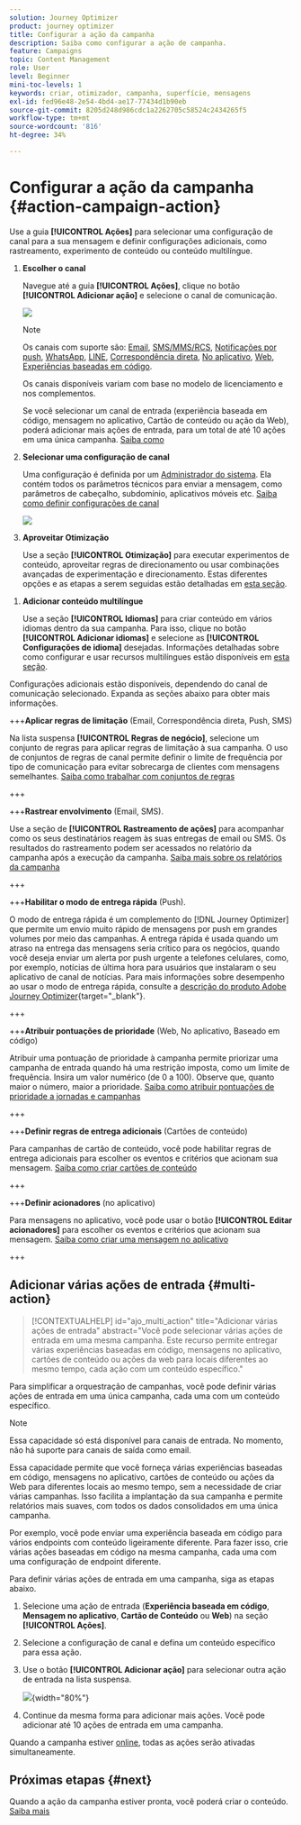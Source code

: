 ```yaml
---
solution: Journey Optimizer
product: journey optimizer
title: Configurar a ação da campanha
description: Saiba como configurar a ação de campanha.
feature: Campaigns
topic: Content Management
role: User
level: Beginner
mini-toc-levels: 1
keywords: criar, otimizador, campanha, superfície, mensagens
exl-id: fed96e48-2e54-4bd4-ae17-77434d1b90eb
source-git-commit: 8205d248d986cdc1a2262705c58524c2434265f5
workflow-type: tm+mt
source-wordcount: '816'
ht-degree: 34%

---
```


# Configurar a ação da campanha {#action-campaign-action}

Use a guia **[!UICONTROL Ações]** para selecionar uma configuração de canal para a sua mensagem e definir configurações adicionais, como rastreamento, experimento de conteúdo ou conteúdo multilíngue.



1. **Escolher o canal**

   Navegue até a guia **[!UICONTROL Ações]**, clique no botão **[!UICONTROL Adicionar ação]** e selecione o canal de comunicação.

   ![](assets/create-campaign-add-action.png)


   >[!NOTE]
   >
   >Os canais com suporte são: [Email](../email/get-started-email.md), [SMS/MMS/RCS](../sms/get-started-sms.md), [Notificações por push](../push/get-started-push.md), [WhatsApp](../whatsapp/get-started-whatsapp.md), [LINE](../line/get-started-line.md), [Correspondência direta](../direct-mail/get-started-direct-mail.md), [No aplicativo](../in-app/get-started-in-app.md), [Web](../web/get-started-web.md), [Experiências baseadas em código](../code-based/get-started-code-based.md).
   >
   >Os canais disponíveis variam com base no modelo de licenciamento e nos complementos.

   Se você selecionar um canal de entrada (experiência baseada em código, mensagem no aplicativo, Cartão de conteúdo ou ação da Web), poderá adicionar mais ações de entrada, para um total de até 10 ações em uma única campanha. [Saiba como](#multi-action)

1. **Selecionar uma configuração de canal**

   Uma configuração é definida por um [Administrador do sistema](../start/path/administrator.md). Ela contém todos os parâmetros técnicos para enviar a mensagem, como parâmetros de cabeçalho, subdomínio, aplicativos móveis etc. [Saiba como definir configurações de canal](../configuration/channel-surfaces.md)

   ![](assets/create-campaign-action.png)

1. **Aproveitar Otimização**

   Use a seção **[!UICONTROL Otimização]** para executar experimentos de conteúdo, aproveitar regras de direcionamento ou usar combinações avançadas de experimentação e direcionamento. Estas diferentes opções e as etapas a serem seguidas estão detalhadas em [esta seção](campaigns-message-optimization.md).
<!--
1. **Create a content experiment**

    Use the **[!UICONTROL Content experiment]** section to define multiple delivery treatments in order to measure which one performs best for your target audience. Click the **[!UICONTROL Create experiment]** button then follow the steps detailed in this section: [Create a content experiment](../content-management/content-experiment.md).-->

1. **Adicionar conteúdo multilíngue**

   Use a seção **[!UICONTROL Idiomas]** para criar conteúdo em vários idiomas dentro da sua campanha. Para isso, clique no botão **[!UICONTROL Adicionar idiomas]** e selecione as **[!UICONTROL Configurações de idioma]** desejadas. Informações detalhadas sobre como configurar e usar recursos multilíngues estão disponíveis em [esta seção](../content-management/multilingual-gs.md).

Configurações adicionais estão disponíveis, dependendo do canal de comunicação selecionado. Expanda as seções abaixo para obter mais informações.

+++**Aplicar regras de limitação** (Email, Correspondência direta, Push, SMS)

Na lista suspensa **[!UICONTROL Regras de negócio]**, selecione um conjunto de regras para aplicar regras de limitação à sua campanha. O uso de conjuntos de regras de canal permite definir o limite de frequência por tipo de comunicação para evitar sobrecarga de clientes com mensagens semelhantes. [Saiba como trabalhar com conjuntos de regras](../conflict-prioritization/rule-sets.md)

+++

+++**Rastrear envolvimento** (Email, SMS).

Use a seção de **[!UICONTROL Rastreamento de ações]** para acompanhar como os seus destinatários reagem às suas entregas de email ou SMS. Os resultados do rastreamento podem ser acessados no relatório da campanha após a execução da campanha. [Saiba mais sobre os relatórios da campanha](../reports/campaign-global-report-cja.md)

+++

+++**Habilitar o modo de entrega rápida** (Push).

O modo de entrega rápida é um complemento do [!DNL Journey Optimizer] que permite um envio muito rápido de mensagens por push em grandes volumes por meio das campanhas. A entrega rápida é usada quando um atraso na entrega das mensagens seria crítico para os negócios, quando você deseja enviar um alerta por push urgente a telefones celulares, como, por exemplo, notícias de última hora para usuários que instalaram o seu aplicativo de canal de notícias. Para mais informações sobre desempenho ao usar o modo de entrega rápida, consulte a [descrição do produto Adobe Journey Optimizer](https://helpx.adobe.com/br/legal/product-descriptions/adobe-journey-optimizer.html){target="_blank"}.

+++

+++**Atribuir pontuações de prioridade** (Web, No aplicativo, Baseado em código)

Atribuir uma pontuação de prioridade à campanha permite priorizar uma campanha de entrada quando há uma restrição imposta, como um limite de frequência. Insira um valor numérico (de 0 a 100). Observe que, quanto maior o número, maior a prioridade. [Saiba como atribuir pontuações de prioridade a jornadas e campanhas](../conflict-prioritization/priority-scores.md)

+++

+++**Definir regras de entrega adicionais** (Cartões de conteúdo)

Para campanhas de cartão de conteúdo, você pode habilitar regras de entrega adicionais para escolher os eventos e critérios que acionam sua mensagem. [Saiba como criar cartões de conteúdo](../content-card/create-content-card.md)

+++

+++**Definir acionadores** (no aplicativo)

Para mensagens no aplicativo, você pode usar o botão **[!UICONTROL Editar acionadores]** para escolher os eventos e critérios que acionam sua mensagem. [Saiba como criar uma mensagem no aplicativo](../in-app/create-in-app.md)

+++

## Adicionar várias ações de entrada {#multi-action}

>[!CONTEXTUALHELP]
>id="ajo_multi_action"
>title="Adicionar várias ações de entrada"
>abstract="Você pode selecionar várias ações de entrada em uma mesma campanha. Este recurso permite entregar várias experiências baseadas em código, mensagens no aplicativo, cartões de conteúdo ou ações da web para locais diferentes ao mesmo tempo, cada ação com um conteúdo específico."

Para simplificar a orquestração de campanhas, você pode definir várias ações de entrada em uma única campanha, cada uma com um conteúdo específico.

>[!NOTE]
>
>Essa capacidade só está disponível para canais de entrada. No momento, não há suporte para canais de saída como email.

Essa capacidade permite que você forneça várias experiências baseadas em código, mensagens no aplicativo, cartões de conteúdo ou ações da Web para diferentes locais ao mesmo tempo, sem a necessidade de criar várias campanhas. Isso facilita a implantação da sua campanha e permite relatórios mais suaves, com todos os dados consolidados em uma única campanha.

Por exemplo, você pode enviar uma experiência baseada em código para vários endpoints com conteúdo ligeiramente diferente. Para fazer isso, crie várias ações baseadas em código na mesma campanha, cada uma com uma configuração de endpoint diferente.

Para definir várias ações de entrada em uma campanha, siga as etapas abaixo.

1. Selecione uma ação de entrada (**Experiência baseada em código**, **Mensagem no aplicativo**, **Cartão de Conteúdo** ou **Web**) na seção **[!UICONTROL Ações]**.

1. Selecione a configuração de canal e defina um conteúdo específico para essa ação.

1. Use o botão **[!UICONTROL Adicionar ação]** para selecionar outra ação de entrada na lista suspensa.

   ![](assets/create-campaign-multi-action.png){width="80%"}

1. Continue da mesma forma para adicionar mais ações. Você pode adicionar até 10 ações de entrada em uma campanha.

Quando a campanha estiver [online](review-activate-campaign.md), todas as ações serão ativadas simultaneamente.

## Próximas etapas {#next}

Quando a ação da campanha estiver pronta, você poderá criar o conteúdo. [Saiba mais](campaign-content.md)
